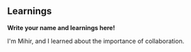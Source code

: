 ## Learnings

**Write your name and learnings here!**

I'm Mihir, and I learned about the importance of collaboration.
